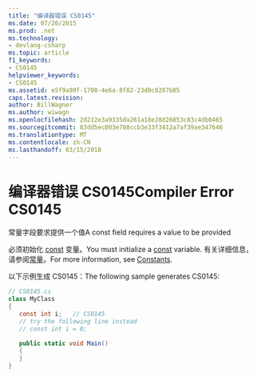 ```yaml
---
title: "编译器错误 CS0145"
ms.date: 07/20/2015
ms.prod: .net
ms.technology:
- devlang-csharp
ms.topic: article
f1_keywords:
- CS0145
helpviewer_keywords:
- CS0145
ms.assetid: e5f9a90f-1700-4e6a-8f82-23d0c0287b85
caps.latest.revision: 
author: BillWagner
ms.author: wiwagn
ms.openlocfilehash: 2d212e3a9335da261a18e28d26853c83c4db0465
ms.sourcegitcommit: 83dd5ec003e788ccb3e33f3412a7af39ae347646
ms.translationtype: MT
ms.contentlocale: zh-CN
ms.lasthandoff: 03/15/2018
---
```

# <a name="compiler-error-cs0145"></a><span data-ttu-id="f3131-102">编译器错误 CS0145</span><span class="sxs-lookup"><span data-stu-id="f3131-102">Compiler Error CS0145</span></span>
<span data-ttu-id="f3131-103">常量字段要求提供一个值</span><span class="sxs-lookup"><span data-stu-id="f3131-103">A const field requires a value to be provided</span></span>  
  
 <span data-ttu-id="f3131-104">必须初始化 [const](../../csharp/language-reference/keywords/const.md) 变量。</span><span class="sxs-lookup"><span data-stu-id="f3131-104">You must initialize a [const](../../csharp/language-reference/keywords/const.md) variable.</span></span> <span data-ttu-id="f3131-105">有关详细信息，请参阅[常量](../../csharp/programming-guide/classes-and-structs/constants.md)。</span><span class="sxs-lookup"><span data-stu-id="f3131-105">For more information, see [Constants](../../csharp/programming-guide/classes-and-structs/constants.md).</span></span>  
  
 <span data-ttu-id="f3131-106">以下示例生成 CS0145：</span><span class="sxs-lookup"><span data-stu-id="f3131-106">The following sample generates CS0145:</span></span>  
  
```csharp  
// CS0145.cs  
class MyClass  
{  
   const int i;   // CS0145  
   // try the following line instead  
   // const int i = 0;  
  
   public static void Main()  
   {  
   }  
}  
```
